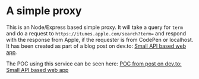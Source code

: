 # A simple proxy

This is an Node/Express based simple proxy. It will take a query for `term` and do a request to `https://itunes.apple.com/search?term=` and respond with the response from Apple, if the requester is from CodePen or localhost.
It has been created as part of a blog post on dev.to: [Small API based web app](https://dev.to/netsi1964/small-api-based-web-app-10mh).

The POC using this service can be seen here: [POC from post on dev.to: Small API based web app](https://codepen.io/netsi1964/pen/BayZOyM)
